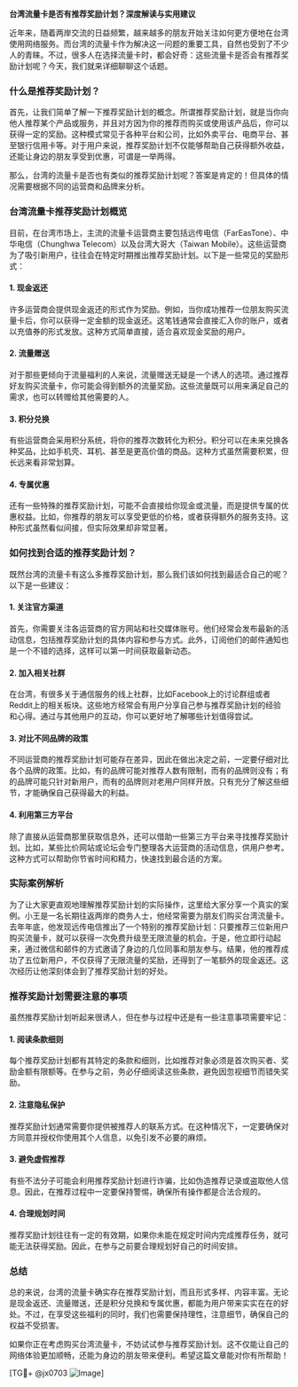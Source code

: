 **台湾流量卡是否有推荐奖励计划？深度解读与实用建议**

近年来，随着两岸交流的日益频繁，越来越多的朋友开始关注如何更方便地在台湾使用网络服务。而台湾的流量卡作为解决这一问题的重要工具，自然也受到了不少人的青睐。不过，很多人在选择流量卡时，都会好奇：这些流量卡是否会有推荐奖励计划呢？今天，我们就来详细聊聊这个话题。

### 什么是推荐奖励计划？

首先，让我们简单了解一下推荐奖励计划的概念。所谓推荐奖励计划，就是当你向他人推荐某个产品或服务，并且对方因为你的推荐而购买或使用该产品后，你可以获得一定的奖励。这种模式常见于各种平台和公司，比如外卖平台、电商平台、甚至银行信用卡等。对于用户来说，推荐奖励计划不仅能够帮助自己获得额外收益，还能让身边的朋友享受到优惠，可谓是一举两得。

那么，台湾的流量卡是否也有类似的推荐奖励计划呢？答案是肯定的！但具体的情况需要根据不同的运营商和品牌来分析。

### 台湾流量卡推荐奖励计划概览

目前，在台湾市场上，主流的流量卡运营商主要包括远传电信（FarEasTone）、中华电信（Chunghwa Telecom）以及台湾大哥大（Taiwan Mobile）。这些运营商为了吸引新用户，往往会在特定时期推出推荐奖励计划。以下是一些常见的奖励形式：

#### 1. **现金返还**
   许多运营商会提供现金返还的形式作为奖励。例如，当你成功推荐一位朋友购买流量卡后，你可以获得一定金额的现金返还。这笔钱通常会直接汇入你的账户，或者以充值券的形式发放。这种方式简单直接，适合喜欢现金奖励的用户。

#### 2. **流量赠送**
   对于那些更倾向于流量福利的人来说，流量赠送无疑是一个诱人的选项。通过推荐好友购买流量卡，你可能会得到额外的流量奖励。这些流量既可以用来满足自己的需求，也可以转赠给其他需要的人。

#### 3. **积分兑换**
   有些运营商会采用积分系统，将你的推荐次数转化为积分。积分可以在未来兑换各种奖品，比如手机壳、耳机、甚至是更高价值的商品。这种方式虽然需要积累，但长远来看非常划算。

#### 4. **专属优惠**
   还有一些特殊的推荐奖励计划，可能不会直接给你现金或流量，而是提供专属的优惠权益。比如，你推荐的朋友可以享受更低的价格，或者获得额外的服务支持。这种形式虽然看似间接，但实际效果却非常显著。

### 如何找到合适的推荐奖励计划？

既然台湾的流量卡有这么多推荐奖励计划，那么我们该如何找到最适合自己的呢？以下是一些建议：

#### 1. **关注官方渠道**
   首先，你需要关注各运营商的官方网站和社交媒体账号。他们经常会发布最新的活动信息，包括推荐奖励计划的具体内容和参与方式。此外，订阅他们的邮件通知也是一个不错的选择，这样可以第一时间获取最新动态。

#### 2. **加入相关社群**
   在台湾，有很多关于通信服务的线上社群，比如Facebook上的讨论群组或者Reddit上的相关板块。这些地方经常会有用户分享自己参与推荐奖励计划的经验和心得。通过与其他用户的互动，你可以更好地了解哪些计划值得尝试。

#### 3. **对比不同品牌的政策**
   不同运营商的推荐奖励计划可能存在差异，因此在做出决定之前，一定要仔细对比各个品牌的政策。比如，有的品牌可能对推荐人数有限制，而有的品牌则没有；有的品牌可能只针对新用户，而有的品牌则对老用户同样开放。只有充分了解这些细节，才能确保自己获得最大的利益。

#### 4. **利用第三方平台**
   除了直接从运营商那里获取信息外，还可以借助一些第三方平台来寻找推荐奖励计划。比如，某些比价网站或论坛会专门整理各大运营商的活动信息，供用户参考。这种方式可以帮助你节省时间和精力，快速找到最合适的方案。

### 实际案例解析

为了让大家更直观地理解推荐奖励计划的实际操作，这里给大家分享一个真实的案例。小王是一名长期往返两岸的商务人士，他经常需要为朋友们购买台湾流量卡。去年年底，他发现远传电信推出了一个特别的推荐奖励计划：只要推荐三位新用户购买流量卡，就可以获得一次免费升级至无限流量的机会。于是，他立即行动起来，通过微信和邮件的方式邀请了身边的几位同事和朋友参与。结果，他的推荐成功了五位新用户，不仅获得了无限流量的奖励，还得到了一笔额外的现金返还。这次经历让他深刻体会到了推荐奖励计划的好处。

### 推荐奖励计划需要注意的事项

虽然推荐奖励计划听起来很诱人，但在参与过程中还是有一些注意事项需要牢记：

#### 1. **阅读条款细则**
   每个推荐奖励计划都有其特定的条款和细则，比如推荐对象必须是首次购买者、奖励金额有限额等。在参与之前，务必仔细阅读这些条款，避免因忽视细节而错失奖励。

#### 2. **注意隐私保护**
   推荐奖励计划通常需要你提供被推荐人的联系方式。在这种情况下，一定要确保对方同意并授权你使用其个人信息，以免引发不必要的麻烦。

#### 3. **避免虚假推荐**
   有些不法分子可能会利用推荐奖励计划进行诈骗，比如伪造推荐记录或盗取他人信息。因此，在推荐过程中一定要保持警惕，确保所有操作都是合法合规的。

#### 4. **合理规划时间**
   推荐奖励计划往往有一定的有效期，如果你未能在规定时间内完成推荐任务，就可能无法获得奖励。因此，在参与之前要合理规划好自己的时间安排。

### 总结

总的来说，台湾的流量卡确实存在推荐奖励计划，而且形式多样、内容丰富。无论是现金返还、流量赠送，还是积分兑换和专属优惠，都能为用户带来实实在在的好处。不过，在享受这些福利的同时，我们也需要保持理性，注意细节，确保自己的权益不受损害。

如果你正在考虑购买台湾流量卡，不妨试试参与推荐奖励计划。这不仅能让自己的网络体验更加顺畅，还能为身边的朋友带来便利。希望这篇文章能对你有所帮助！

[TG💪+ @jx0703 ![Image](https://github.com/user-attachments/assets/dbca1d08-cadb-493c-b0ec-ad6f7a83f270)]